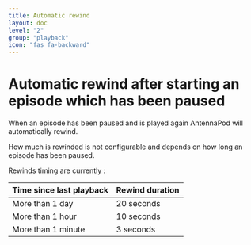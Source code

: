 ```yaml
---
title: Automatic rewind
layout: doc
level: "2"
group: "playback"
icon: "fas fa-backward"
---
```


# Automatic rewind after starting an episode which has been paused

When an episode has been paused and is played again AntennaPod will automatically rewind.

How much is rewinded is not configurable and depends on how long an episode has been paused.

Rewinds timing are currently :


| Time since last playback |	Rewind duration |
| -- | -- |
|More than 1 day |	20 seconds |
|More than 1 hour |	10 seconds |
|More than 1 minute |	3 seconds |
